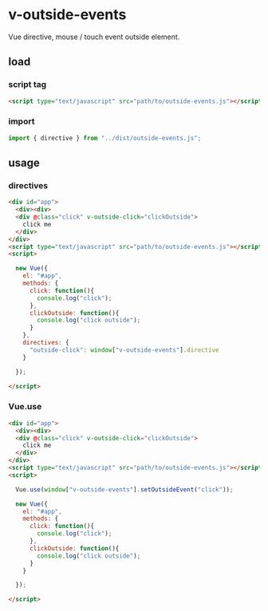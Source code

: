 # v-outside-events

Vue directive, mouse / touch event outside element.


## load

### script tag

```html
<script type="text/javascript" src="path/to/outside-events.js"></script>
```

### import

```javascript
import { directive } from "../dist/outside-events.js";
```



## usage

### directives

```html
<div id="app">
  <div><div>
  <div @class="click" v-outside-click="clickOutside">
    click me
  </div>
</div>
<script type="text/javascript" src="path/to/outside-events.js"></script>
<script>

  new Vue({
    el: "#app",
    methods: {
      click: function(){
        console.log("click");
      },
      clickOutside: function(){
        console.log("click outside");
      }
    },
    directives: {
      "outside-click": window["v-outside-events"].directive
    }

  });

</script>

```

### Vue.use

```html
<div id="app">
  <div><div>
  <div @class="click" v-outside-click="clickOutside">
    click me
  </div>
</div>
<script type="text/javascript" src="path/to/outside-events.js"></script>
<script>

  Vue.use(window["v-outside-events"].setOutsideEvent("click"));

  new Vue({
    el: "#app",
    methods: {
      click: function(){
        console.log("click");
      },
      clickOutside: function(){
        console.log("click outside");
      }
    }

  });

</script>

```
